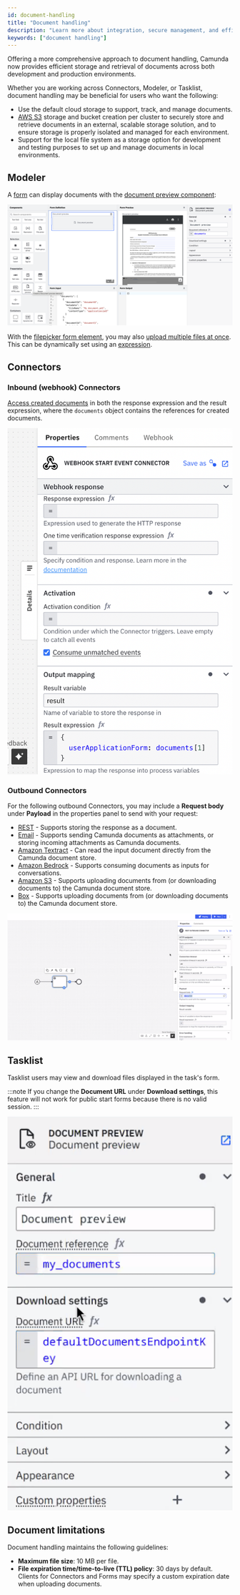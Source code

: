 ```yaml
---
id: document-handling
title: "Document handling"
description: "Learn more about integration, secure management, and efficient storage and retrieval of documents across development and production environments."
keywords: ["document handling"]
---
```


Offering a more comprehensive approach to document handling, Camunda now provides efficient storage and retrieval of documents across both development and production environments.

Whether you are working across Connectors, Modeler, or Tasklist, document handling may be beneficial for users who want the following:

- Use the default cloud storage to support, track, and manage documents.
- [AWS S3](https://aws.amazon.com/s3/) storage and bucket creation per cluster to securely store and retrieve documents in an external, scalable storage solution, and to ensure storage is properly isolated and managed for each environment.
- Support for the local file system as a storage option for development and testing purposes to set up and manage documents in local environments.

## Modeler

A [form](/components/modeler/forms/camunda-forms-reference.md) can display documents with the [document preview component](/components/modeler/forms/form-element-library/forms-element-library-document-preview.md):

![document preview for form](./assets/document-preview.png)

With the [filepicker form element](/components/modeler/forms/form-element-library/forms-element-library-filepicker.md), you may also [upload multiple files at once](/components/modeler/forms/form-element-library/forms-element-library-filepicker.md#configurable-properties). This can be dynamically set using an [expression](/components/modeler/feel/language-guide/feel-expressions-introduction.md).

## Connectors

### Inbound (webhook) Connectors

[Access created documents](/components/connectors/protocol/http-webhook.md) in both the response expression and the result expression, where the `documents` object contains the references for created documents.

![example payload inbound webhook connector](./assets/inbound-webhook-document.png)

### Outbound Connectors

For the following outbound Connectors, you may include a **Request body** under **Payload** in the properties panel to send with your request:

- [REST](/components/connectors/protocol/rest.md) - Supports storing the response as a document.
- [Email](/components/connectors/out-of-the-box-connectors/email.md) - Supports sending Camunda documents as attachments, or storing incoming attachments as Camunda documents.
- [Amazon Textract](/components/connectors/out-of-the-box-connectors/amazon-textract.md) - Can read the input document directly from the Camunda document store.
- [Amazon Bedrock](/components/connectors/out-of-the-box-connectors/amazon-bedrock.md) - Supports consuming documents as inputs for conversations.
- [Amazon S3](/components/connectors/out-of-the-box-connectors/amazon-s3.md) - Supports uploading documents from (or downloading documents to) the Camunda document store.
- [Box](/components/connectors/out-of-the-box-connectors/box.md) - Supports uploading documents from (or downloading documents to) the Camunda document store.

![example REST configuration](./assets/rest-outbound-document.png)

## Tasklist

Tasklist users may view and download files displayed in the task's form.

:::note
If you change the **Document URL** under **Download settings**, this feature will not work for public start forms because there is no valid session.
:::

![document preview settings](./assets/document-preview-settings.png)

## Document limitations

Document handling maintains the following guidelines:

- **Maximum file size**: 10 MB per file.
- **File expiration time/time-to-live (TTL) policy**: 30 days by default. Clients for Connectors and Forms may specify a custom expiration date when uploading documents.
